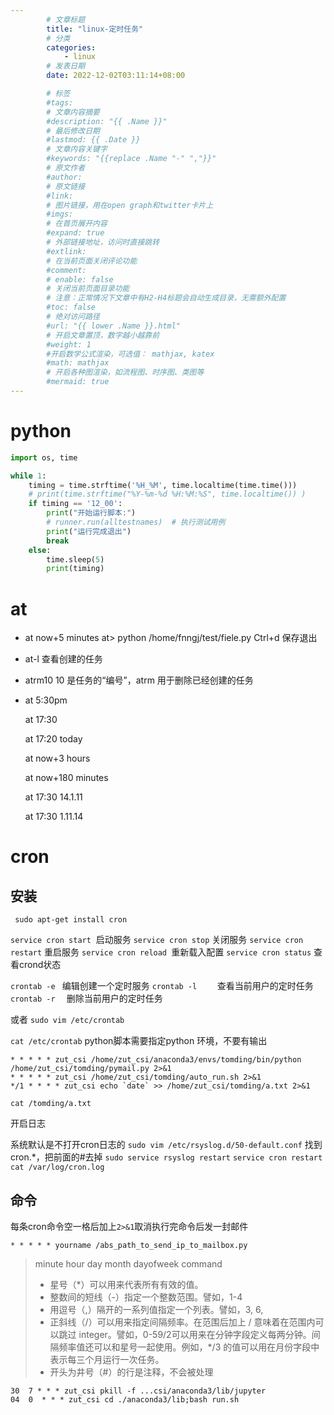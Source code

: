 ```yaml
---
        # 文章标题
        title: "linux-定时任务"
        # 分类
        categories: 
            - linux
        # 发表日期
        date: 2022-12-02T03:11:14+08:00

        # 标签
        #tags:
        # 文章内容摘要
        #description: "{{ .Name }}" 
        # 最后修改日期
        #lastmod: {{ .Date }}
        # 文章内容关键字
        #keywords: "{{replace .Name "-" ","}}"
        # 原文作者
        #author:
        # 原文链接
        #link:
        # 图片链接，用在open graph和twitter卡片上
        #imgs:
        # 在首页展开内容
        #expand: true
        # 外部链接地址，访问时直接跳转
        #extlink:
        # 在当前页面关闭评论功能
        #comment:
        # enable: false
        # 关闭当前页面目录功能
        # 注意：正常情况下文章中有H2-H4标题会自动生成目录，无需额外配置
        #toc: false
        # 绝对访问路径
        #url: "{{ lower .Name }}.html"
        # 开启文章置顶，数字越小越靠前
        #weight: 1
        #开启数学公式渲染，可选值： mathjax, katex
        #math: mathjax
        # 开启各种图渲染，如流程图、时序图、类图等
        #mermaid: true
--- 
```


# python

```python
import os, time

while 1:
    timing = time.strftime('%H_%M', time.localtime(time.time()))
    # print(time.strftime("%Y-%m-%d %H:%M:%S", time.localtime()) )
    if timing == '12_00':
        print("开始运行脚本:")
        # runner.run(alltestnames)  # 执行测试用例
        print("运行完成退出")
        break
    else:
        time.sleep(5)
        print(timing)
```

# at 

- at now+5 minutes
  at> python  /home/fnngj/test/fiele.py
  Ctrl+d 保存退出

- at-l  查看创建的任务

- atrm10   10 是任务的“编号”，atrm 用于删除已经创建的任务

- at 5:30pm 

  at 17:30 

  at 17:20 today 

  at now+3 hours 

  at now+180 minutes 

  at 17:30 14.1.11 

  at 17:30 1.11.14





# cron



## 安装

``` sudo apt-get install cron```

```service cron start```  启动服务
```service cron stop``` 关闭服务
```service cron restart``` 重启服务
```service cron reload ```重新载入配置
```service cron status``` 查看crond状态

```crontab -e ```     编辑创建一个定时服务
```crontab -l    ```   查看当前用户的定时任务
```crontab -r  ```    删除当前用户的定时任务

或者
```sudo vim /etc/crontab```

```cat /etc/crontab```
python脚本需要指定python 环境，不要有输出

```
* * * * * zut_csi /home/zut_csi/anaconda3/envs/tomding/bin/python /home/zut_csi/tomding/pymail.py 2>&1
* * * * * zut_csi /home/zut_csi/tomding/auto_run.sh 2>&1
*/1 * * * * zut_csi echo `date` >> /home/zut_csi/tomding/a.txt 2>&1
```

```cat /tomding/a.txt```

开启日志

系统默认是不打开cron日志的
```sudo vim /etc/rsyslog.d/50-default.conf```
找到cron.*，把前面的#去掉
```sudo service rsyslog restart```
```service cron restart```
```cat /var/log/cron.log```

## 命令

每条cron命令空一格后加上```2>&1```取消执行完命令后发一封邮件

```* * * * * yourname /abs_path_to_send_ip_to_mailbox.py```

> minute         hour         day         month         dayofweek         command
>
> - 星号（\*）可以用来代表所有有效的值。
> - 整数间的短线（\-）指定一个整数范围。譬如，1-4 
> - 用逗号（\,）隔开的一系列值指定一个列表。譬如，3, 6,
> - 正斜线（\/）可以用来指定间隔频率。在范围后加上 /<integer> 意味着在范围内可以跳过 integer。譬如，0-59/2可以用来在分钟字段定义每两分钟。间隔频率值还可以和星号一起使用。例如，*/3 的值可以用在月份字段中表示每三个月运行一次任务。
> - 开头为井号（#）的行是注释，不会被处理



```shell
30  7 * * * zut_csi pkill -f ...csi/anaconda3/lib/jupyter
04  0  * * * zut_csi cd ./anaconda3/lib;bash run.sh
```






